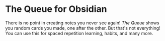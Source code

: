 # The Queue for Obsidian

There is no point in creating notes you never see again! *The Queue* shows you random cards you made, one after the other. But that's not everything! You can use this for spaced repetition learning, habits, and many more.